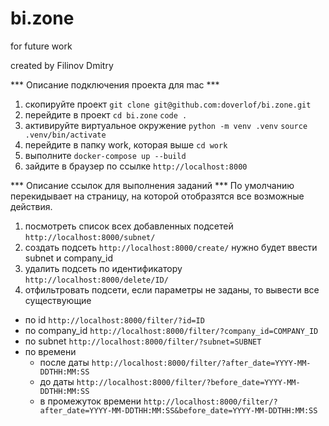 # bi.zone
for future work

created by Filinov Dmitry

*** Описание подключения проекта для mac ***
1) скопируйте проект 
`git clone git@github.com:doverlof/bi.zone.git`
2) перейдите в проект 
`cd bi.zone`
`code .`
3) активируйте виртуальное окружение
`python -m venv .venv`
`source .venv/bin/activate`
4) перейдите в папку work, которая выше
`cd work`
5) выполните `docker-compose up --build`
6) зайдите в браузер по ссылке `http://localhost:8000`

*** Описание ссылок для выполнения заданий ***
По умолчанию перекидывает на страницу, на которой отобразятся все возможные действия.
1) посмотреть список всех добавленных подсетей `http://localhost:8000/subnet/`
2) создать подсеть `http://localhost:8000/create/` нужно будет ввести subnet и company_id
3) удалить подсеть по идентификатору `http://localhost:8000/delete/ID/` 
4) отфильтровать подсети, если параметры не заданы, то вывести все существующие
- по id `http://localhost:8000/filter/?id=ID`
- по company_id `http://localhost:8000/filter/?company_id=COMPANY_ID`
- по subnet `http://localhost:8000/filter/?subnet=SUBNET`
- по времени
    - после даты `http://localhost:8000/filter/?after_date=YYYY-MM-DDTHH:MM:SS`
    - до даты `http://localhost:8000/filter/?before_date=YYYY-MM-DDTHH:MM:SS`
    - в промежуток времени `http://localhost:8000/filter/?after_date=YYYY-MM-DDTHH:MM:SS&before_date=YYYY-MM-DDTHH:MM:SS`


